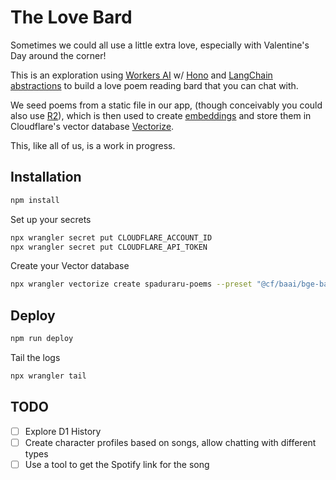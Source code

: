 # The Love Bard

Sometimes we could all use a little extra love, especially with Valentine's Day around the corner!

This is an exploration using [Workers AI](https://developers.cloudflare.com/workers-ai/) w/ [Hono](https://hono.dev/getting-started/cloudflare-workers) and [LangChain](https://js.langchain.com/docs/integrations/vectorstores/cloudflare_vectorize) [abstractions](https://js.langchain.com/docs/integrations/chat/cloudflare_workersai) to build a love poem reading bard that you can chat with.

We seed poems from a static file in our app, (though conceivably you could also use [R2](https://developers.cloudflare.com/r2/)), which is then used to create [embeddings](https://js.langchain.com/docs/integrations/text_embedding/cloudflare_ai) and store them in Cloudflare's vector database [Vectorize](https://js.langchain.com/docs/integrations/text_embedding/cloudflare_ai).

This, like all of us, is a work in progress.

## Installation

```bash
npm install
```

Set up your secrets

```bash
npx wrangler secret put CLOUDFLARE_ACCOUNT_ID
npx wrangler secret put CLOUDFLARE_API_TOKEN
```

Create your Vector database

```bash
npx wrangler vectorize create spaduraru-poems --preset "@cf/baai/bge-base-en-v1.5"
```

## Deploy

```bash
npm run deploy
```

Tail the logs

```bash
npx wrangler tail
```

## TODO

- [ ] Explore D1 History
- [ ] Create character profiles based on songs, allow chatting with different types
- [ ] Use a tool to get the Spotify link for the song